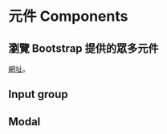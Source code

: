 # 元件 Components

## 瀏覽 Bootstrap 提供的眾多元件

[網址](https://getbootstrap.com/docs/4.3/components/alerts/)。

## Input group

## Modal


